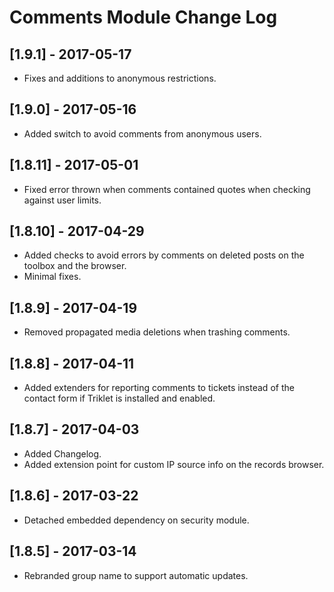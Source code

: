 
# Comments Module Change Log

## [1.9.1] - 2017-05-17

- Fixes and additions to anonymous restrictions.

## [1.9.0] - 2017-05-16

- Added switch to avoid comments from anonymous users.

## [1.8.11] - 2017-05-01

- Fixed error thrown when comments contained quotes when checking against user limits.

## [1.8.10] - 2017-04-29

- Added checks to avoid errors by comments on deleted posts on the toolbox and the browser.
- Minimal fixes.

## [1.8.9] - 2017-04-19

- Removed propagated media deletions when trashing comments.

## [1.8.8] - 2017-04-11

- Added extenders for reporting comments to tickets instead of the contact form
  if Triklet is installed and enabled.

## [1.8.7] - 2017-04-03

- Added Changelog.
- Added extension point for custom IP source info on the records browser.

## [1.8.6] - 2017-03-22

- Detached embedded dependency on security module.

## [1.8.5] - 2017-03-14

- Rebranded group name to support automatic updates.
